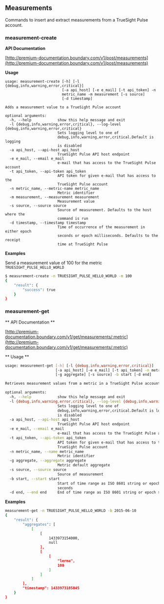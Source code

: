 ## Measurements

Commands to insert and extract measurements from a TrueSight Pulse account.


### measurement-create

**API Documentation**

[http://premium-documentation.boundary.com/v1/post/measurements](http://premium-documentation.boundary.com/v1/post/measurements)

**Usage**


```
usage: measurement-create [-h] [-l {debug,info,warning,error,critical}]
                          [-a api_host] [-e e_mail] [-t api_token] -n
                          metric_name -m measurement [-s source]
                          [-d timestamp]

Adds a measurement value to a TrueSight Pulse account

optional arguments:
  -h, --help            show this help message and exit
  -l {debug,info,warning,error,critical}, --log-level {debug,info,warning,error,critical}
                        Sets logging level to one of
                        debug,info,warning,error,critical.Default is logging
                        is disabled
  -a api_host, --api-host api_host
                        TrueSight Pulse API host endpoint
  -e e_mail, --email e_mail
                        e-mail that has access to the TrueSight Pulse account
  -t api_token, --api-token api_token
                        API token for given e-mail that has access to the
                        TrueSight Pulse account
  -n metric_name, --metric-name metric_name
                        Metric identifier
  -m measurement, --measurement measurement
                        Measurement value
  -s source, --source source
                        Source of measurement. Defaults to the host where the
                        command is run
  -d timestamp, --timestamp timestamp
                        Time of occurrence of the measurement in either epoch
                        seconds or epoch milliseconds. Defaults to the receipt
                        time at TrueSight Pulse

```

**Examples**

Send a measurement value of 100 for the metric `TRUESIGHT_PULSE_HELLO_WORLD`

```bash
$ measurement-create -n TRUESIGHT_PULSE_HELLO_WORLD -m 100
{
    "result": {
        "success": true
    }
}

```

### measurement-get

** API Documentation **

[http://premium-documentation.boundary.com/v1/get/measurements/:metric](http://premium-documentation.boundary.com/v1/get/measurements/:metric)

** Usage **

```bash
usage: measurement-get [-h] [-l {debug,info,warning,error,critical}]
                       [-a api_host] [-e e_mail] [-t api_token] -n metric_name
                       [-g aggregate] [-s source] -b start [-d end]

Retrieves measurement values from a metric in a TrueSight Pulse account

optional arguments:
  -h, --help            show this help message and exit
  -l {debug,info,warning,error,critical}, --log-level {debug,info,warning,error,critical}
                        Sets logging level to one of
                        debug,info,warning,error,critical.Default is logging
                        is disabled
  -a api_host, --api-host api_host
                        TrueSight Pulse API host endpoint
  -e e_mail, --email e_mail
                        e-mail that has access to the TrueSight Pulse account
  -t api_token, --api-token api_token
                        API token for given e-mail that has access to the
                        TrueSight Pulse account
  -n metric_name, --name metric_name
                        Metric identifier
  -g aggregate, --aggregate aggregate
                        Metric default aggregate
  -s source, --source source
                        Source of measurement
  -b start, --start start
                        Start of time range as ISO 8601 string or epoch
                        seconds
  -d end, --end end     End of time range as ISO 8601 string or epoch seconds
```

**Examples**



```bash
measurement-get -n TRUESIGHT_PULSE_HELLO_WORLD -b 2015-06-10
{
    "result": {
        "aggregates": [
            [
                [
                    1433973154000,
                    null
                ],
                [
                    [
                        "lerma",
                        100
                    ]
                ]
            ]
        ],
        "timestamp": 1433973185845
    }
}
```


